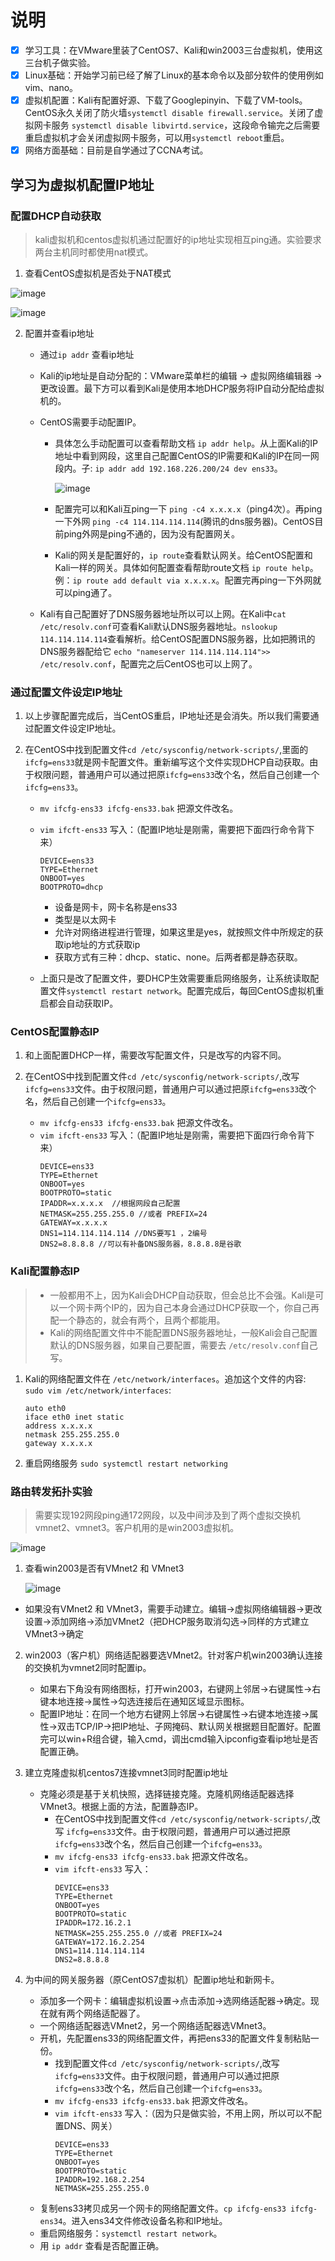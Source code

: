 # 说明
- [x]  学习工具：在VMware里装了CentOS7、Kali和win2003三台虚拟机，使用这三台机子做实验。
- [x]  Linux基础：开始学习前已经了解了Linux的基本命令以及部分软件的使用例如vim、nano。
- [x]  虚拟机配置：Kali有配置好源、下载了Googlepinyin、下载了VM-tools。CentOS永久关闭了防火墙`systemctl disable firewall.service`。关闭了虚拟网卡服务 `systemctl disable libvirtd.service`，这段命令输完之后需要重启虚拟机才会关闭虚拟网卡服务，可以用`systemctl reboot`重启。
- [x]  网络方面基础：目前是自学通过了CCNA考试。

## 学习为虚拟机配置IP地址 
### 配置DHCP自动获取
> kali虚拟机和centos虚拟机通过配置好的ip地址实现相互ping通。实验要求两台主机同时都使用nat模式。
1. 查看CentOS虚拟机是否处于NAT模式

![image](https://github.com/AlphaXiao/CTF-Linux-basics/blob/main/Days/pictures/1.png)

![image](https://github.com/AlphaXiao/CTF-Linux-basics/blob/main/Days/pictures/2.png)

2. 配置并查看ip地址
    - 通过`ip addr` 查看ip地址
    
    - Kali的ip地址是自动分配的：VMware菜单栏的编辑 → 虚拟网络编辑器 → 更改设置。最下方可以看到Kali是使用本地DHCP服务将IP自动分配给虚拟机的。
    
    - CentOS需要手动配置IP。
      - 具体怎么手动配置可以查看帮助文档 `ip addr help`。从上面Kali的IP地址中看到网段，这里自己配置CentOS的IP需要和Kali的IP在同一网段内。子: `ip addr add 192.168.226.200/24 dev ens33`。 
      
        ![image](https://github.com/AlphaXiao/CTF-Linux-basics/blob/main/Days/pictures/3.png)
      
      - 配置完可以和Kali互ping一下 `ping -c4 x.x.x.x`（ping4次）。再ping一下外网 `ping -c4 114.114.114.114`(腾讯的dns服务器)。CentOS目前ping外网是ping不通的，因为没有配置网关。
      - Kali的网关是配置好的，`ip route`查看默认网关。给CentOS配置和Kali一样的网关。具体如何配置查看帮助route文档 `ip route help`。例：`ip route add default via x.x.x.x`。配置完再ping一下外网就可以ping通了。
    - Kali有自己配置好了DNS服务器地址所以可以上网。在Kali中`cat /etc/resolv.conf`可查看Kali默认DNS服务器地址。`nslookup 114.114.114.114`查看解析。给CentOS配置DNS服务器，比如把腾讯的DNS服务器配给它 `echo "nameserver 114.114.114.114">> /etc/resolv.conf`，配置完之后CentOS也可以上网了。

### 通过配置文件设定IP地址
1.  以上步骤配置完成后，当CentOS重启，IP地址还是会消失。所以我们需要通过配置文件设定IP地址。

2. 在CentOS中找到配置文件`cd /etc/sysconfig/network-scripts/`,里面的 `ifcfg=ens33`就是网卡配置文件。重新编写这个文件实现DHCP自动获取。由于权限问题，普通用户可以通过把原`ifcfg=ens33`改个名，然后自己创建一个`ifcfg=ens33`。
    - `mv ifcfg-ens33 ifcfg-ens33.bak` 把源文件改名。
    - `vim ifcft-ens33`
   写入：（配置IP地址是刚需，需要把下面四行命令背下来）
      ```
      DEVICE=ens33    
      TYPE=Ethernet
      ONBOOT=yes
      BOOTPROTO=dhcp
      ```
      - 设备是网卡，网卡名称是ens33
      - 类型是以太网卡
      - 允许对网络进程进行管理，如果这里是yes，就按照文件中所规定的获取ip地址的方式获取ip
      - 获取方式有三种：dhcp、static、none。后两者都是静态获取。
  
    - 上面只是改了配置文件，要DHCP生效需要重启网络服务，让系统读取配置文件`systemctl restart network`。配置完成后，每回CentOS虚拟机重启都会自动获取IP。

### CentOS配置静态IP
1. 和上面配置DHCP一样，需要改写配置文件，只是改写的内容不同。

2. 在CentOS中找到配置文件`cd /etc/sysconfig/network-scripts/`,改写 `ifcfg=ens33`文件。由于权限问题，普通用户可以通过把原`ifcfg=ens33`改个名，然后自己创建一个`ifcfg=ens33`。
    - `mv ifcfg-ens33 ifcfg-ens33.bak` 把源文件改名。
    - `vim ifcft-ens33`
   写入：（配置IP地址是刚需，需要把下面四行命令背下来）
      ```
      DEVICE=ens33    
      TYPE=Ethernet
      ONBOOT=yes
      BOOTPROTO=static
      IPADDR=x.x.x.x  //根据网段自己配置
      NETMASK=255.255.255.0 //或者 PREFIX=24
      GATEWAY=x.x.x.x
      DNS1=114.114.114.114 //DNS要写1 ，2编号
      DNS2=8.8.8.8 //可以有补备DNS服务器，8.8.8.8是谷歌
      ```

### Kali配置静态IP
> - 一般都用不上，因为Kali会DHCP自动获取，但会总比不会强。Kali是可以一个网卡两个IP的，因为自己本身会通过DHCP获取一个，你自己再配一个静态的，就会有两个，且两个都能用。
> - Kali的网络配置文件中不能配置DNS服务器地址，一般Kali会自己配置默认的DNS服务器，如果自己要配置，需要去 `/etc/resolv.conf`自己写。

1. Kali的网络配置文件在 `/etc/network/interfaces`。追加这个文件的内容: `sudo vim /etc/network/interfaces`:
    ```
    auto eth0
    iface eth0 inet static
    address x.x.x.x
    netmask 255.255.255.0
    gateway x.x.x.x
    ```
2. 重启网络服务 `sudo systemctl restart networking`

### 路由转发拓扑实验
> 需要实现192网段ping通172网段，以及中间涉及到了两个虚拟交换机vmnet2、vmnet3。客户机用的是win2003虚拟机。

![image](https://github.com/AlphaXiao/CTF-Linux-basics/blob/main/Days/pictures/4.png)

1. 查看win2003是否有VMnet2 和 VMnet3

    ![image](https://github.com/AlphaXiao/CTF-Linux-basics/blob/main/Days/pictures/5.png)
    
  - 如果没有VMnet2 和 VMnet3，需要手动建立。编辑→虚拟网络编辑器→更改设置→添加网络→添加VMnet2（把DHCP服务取消勾选→同样的方式建立VMnet3→确定
  
2. win2003（客户机）网络适配器要选VMnet2。针对客户机win2003确认连接的交换机为vmnet2同时配置ip。
    - 如果右下角没有网络图标，打开win2003，右键网上邻居→右键属性→右键本地连接→属性→勾选连接后在通知区域显示图标。
    - 配置IP地址：在同一个地方右键网上邻居→右键属性→右键本地连接→属性→双击TCP/IP→把IP地址、子网掩码、默认网关根据题目配置好。配置完可以win+R组合键，输入cmd，调出cmd输入ipconfig查看ip地址是否配置正确。

3. 建立克隆虚拟机centos7连接vmnet3同时配置ip地址
    - 克隆必须是基于关机快照，选择链接克隆。克隆机网络适配器选择VMnet3。根据上面的方法，配置静态IP。
      - 在CentOS中找到配置文件`cd /etc/sysconfig/network-scripts/`,改写 `ifcfg=ens33`文件。由于权限问题，普通用户可以通过把原`ifcfg=ens33`改个名，然后自己创建一个`ifcfg=ens33`。
      - `mv ifcfg-ens33 ifcfg-ens33.bak` 把源文件改名。
      - `vim ifcft-ens33`
      写入：
        ```
        DEVICE=ens33    
        TYPE=Ethernet
        ONBOOT=yes
        BOOTPROTO=static
        IPADDR=172.16.2.1 
        NETMASK=255.255.255.0 //或者 PREFIX=24
        GATEWAY=172.16.2.254
        DNS1=114.114.114.114 
        DNS2=8.8.8.8 
         ```
4. 为中间的网关服务器（原CentOS7虚拟机）配置ip地址和新网卡。
    - 添加多一个网卡：编辑虚拟机设置→点击添加→选网络适配器→确定。现在就有两个网络适配器了。
    - 一个网络适配器选VMnet2，另一个网络适配器选VMnet3。
    - 开机，先配置ens33的网络配置文件，再把ens33的配置文件复制粘贴一份。
      - 找到配置文件`cd /etc/sysconfig/network-scripts/`,改写 `ifcfg=ens33`文件。由于权限问题，普通用户可以通过把原`ifcfg=ens33`改个名，然后自己创建一个`ifcfg=ens33`。
      - `mv ifcfg-ens33 ifcfg-ens33.bak` 把源文件改名。
      - `vim ifcft-ens33`
      写入：（因为只是做实验，不用上网，所以可以不配置DNS、网关）
        ```
        DEVICE=ens33    
        TYPE=Ethernet
        ONBOOT=yes
        BOOTPROTO=static
        IPADDR=192.168.2.254 
        NETMASK=255.255.255.0 
         ```
    - 复制ens33拷贝成另一个网卡的网络配置文件。`cp ifcfg-ens33 ifcfg-ens34`。进入ens34文件修改设备名称和IP地址。
    - 重启网络服务：`systemctl restart network`。
    - 用 `ip addr` 查看是否配置正确。

































    





